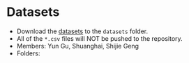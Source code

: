 # Datasets

- Download the [datasets](http://tianchi.aliyun.com/competition/information.htm?spm=5176.100068.5678.2.QalDqa&raceId=1) to the `datasets` folder. 
- All of the `*.csv` files will NOT be pushed to the repository.
- Members: Yun Gu, Shuanghai, Shijie Geng
- Folders: 